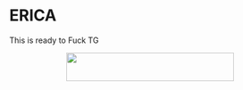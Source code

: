 # ERICA
This is ready to Fuck TG

<p align="center"><a href="https://heroku.com/deploy?template=https://github.com/AMANTYA1/ERICA"> <img src="https://img.shields.io/badge/Deploy%20To%20Heroku-blueviolet?style=for-the-badge&logo=heroku" width="300" height="50.75"/></a></p>
